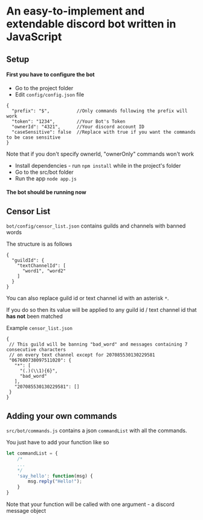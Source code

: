 # An easy-to-implement and extendable discord bot written in JavaScript
Setup
---
#### First you have to configure the bot

* Go to the project folder
* Edit `config/config.json` file

```json5
{
  "prefix": "$",          //Only commands following the prefix will work
  "token": "1234",        //Your Bot's Token
  "ownerId": "4321",      //Your discord account ID
  "caseSensitive": false  //Replace with true if you want the commands to be case sensitive
}
```
Note that if you don't specify ownerId, "ownerOnly" commands won't work
* Install dependencies - run `npm install` while in the project's folder
* Go to the src/bot folder
* Run the app `node app.js`
#### The bot should be running now

Censor List
---
`bot/config/censor_list.json` contains guilds and channels with banned words

The structure is as follows
```json5
{
  "guildId": {
    "textChannelId": [
      "word1", "word2"
    ]
  }
}
```
You can also replace guild id or text channel id with an asterisk `*`.

If you do so then its value will be applied to any guild id / text channel id that **has not** been matched

Example `censor_list.json`
```json5
{
 // This guild will be banning "bad_word" and messages containing 7 consecutive characters 
 // on every text channel except for 207085530130229581
 "067680738097511020": { 
   "*": [
     "(.)(\\1){6}",
     "bad_word"
   ],
   "207085530130229581": []
 }
}
```

Adding your own commands
---
`src/bot/commands.js` contains a json `commandList` with all the commands.

You just have to add your function like so
```js
let commandList = {
    /*
    ...
    */
    'say_hello': function(msg) {
        msg.reply("Hello!");
    }
}
```
Note that your function will be called with one argument - a discord message object
